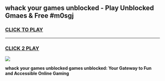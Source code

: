 
## whack your games unblocked - Play Unblocked Gmaes & Free #m0sgj
<h3>
<a href="https://premium.freeplayer.one?title=whack_your_games_unblocked&ref=03M">CLICK TO PLAY</a></h3>
<hr>

<h3>
<a href="https://premium.freeplayer.one?title=whack_your_games_unblocked&ref=03M">CLICK 2 PLAY</a>
  
</h3>

<a href="https://premium.freeplayer.one?title=whack_your_games_unblocked&ref=03M"><img src="https://clearcache.store/games.png"></a>


**whack your games unblocked games unblocked: Your Gateway to Fun and Accessible Online Gaming**
